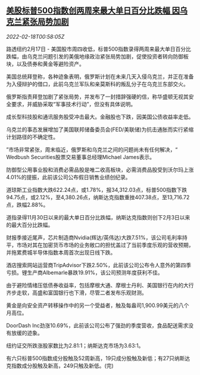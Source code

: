 <!--1645146062000-->
[美股标普500指数创两周来最大单日百分比跌幅 因乌克兰紧张局势加剧](https://cn.reuters.com/article/usa-stocks-close-0217-thur-idCNKBS2KN029)
------

<div><i>2022-02-18T00:58:05Z</i></div><p>路透纽约2月17日 - 美国股市周四收低，标普500指数录得两周来最大单日百分比跌幅，由乌克兰问题引发的美俄地缘政治紧张局势加剧，促使投资者转向防御板块，以及债券和黄金等避险资产。</p><p>美国总统拜登称，各种迹象表明，俄罗斯计划在未来几天入侵乌克兰，并正在准备为入侵辩护的借口，此前乌克兰军队和亲莫斯科的叛乱分子在乌克兰东部交火。</p><p>俄罗斯指责拜登加剧了紧张局势，并发布了一封措辞强硬的信，称华盛顿无视其安全要求，并威胁采取“军事技术行动”，但没有具体说明。</p><p>成长型科技股和通讯服务股受冲击最大。金融股也下跌，因美国公债收益率走低。</p><p>乌克兰的事态发展增加了美国联邦储备委员会(FED/美联储)为抗击通胀而实行紧缩计划路径的不确定性。</p><p>”市场非常紧张，周末临近，俄罗斯和乌克兰之间的问题尚未有任何解决，“ Wedbush Securities股票交易董事总经理Michael James表示。</p><p>防御型公用事业股和消费必需品股是唯二收高板块，必需消费品股受到沃尔玛上涨4.01%的提振，此前该公司公布假日销售业绩创纪录。</p><p>道琼斯工业指数大跌622.24点，或1.78%，报34,312.03点，标普500指数下跌94.75点，或2.12%，至4,380.26点，纳斯达克指数重挫407.38点，至13,716.72点，跌幅2.88%。</p><p>道指录得11月30日以来的最大单日百分比跌幅，纳斯达克指数则创下2月3日以来的最大百分比跌幅。</p><p>财报季接近尾声，芯片制造商Nvidia(辉达/英伟达)大跌7.51%，该公司毛利率持平，市场对其在加密货币市场的业务敞口的担忧盖过了当前季度乐观的营收预期，并拖累费城半导体指数本周首次出现日线下跌。</p><p>酒店搜索网站运营商TripAdvisor下跌2.50%，此前该公司公布令人意外的第四季亏损。锂生产商Albemarle暴跌19.91%，该公司预测年度获利不佳。</p><p>由于避险情绪压低债券收益率，包括摩根大通、摩根士丹利、美国银行在内的大行齐步走软，高盛和富国银行也下滑，尽管二者发布乐观财测。</p><p>黄金是向安全资产转移操作中的另一个受益者，触及每盎司1,900.99美元的八个月高位。</p><p>DoorDash Inc劲涨10.69%，此前该公司公布了强劲的季度营收，食品配送需求没有放缓的迹象。</p><p>纽约证交所跌涨股家数比为2.81:1；纳斯达克市场为3.63:1。</p><p>有六只标普500指数成分股触及52周新高，19只成分股触及新低；有27只纳斯达克指数成分股触及新高，249只触及新低。(完)</p>
